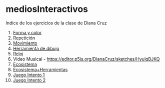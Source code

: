 # mediosInteractivos
Indice de los ejercicios de la clase de Diana Cruz
1. [Forma y color](https://dianacruz0.github.io/mediosInteractivos/01/)
2. [Repetición](https://dianacruz0.github.io/mediosInteractivos/02.2/)
3. [Movimiento](https://dianacruz0.github.io/mediosInteractivos/03.4/)
4. [Herramienta de dibujo](https://dianacruz0.github.io/mediosInteractivos/04.2/)
5. [Reloj](https://dianacruz0.github.io/mediosInteractivos/05/)
6. Video Musical - https://editor.p5js.org/DianaCruz/sketches/HyulqBJKQ
7. [Ecosistema](https://dianacruz0.github.io/mediosInteractivos/07.2/)
8. [Ecosistema+Herramientas](https://dianacruz0.github.io/mediosInteractivos/08.2/)
9. [Juego Intento 1](https://dianacruz0.github.io/mediosInteractivos/09/)
10. [Juego Intento 2](https://editor.p5js.org/DianaCruz/full/SkTsH_Ihm)
